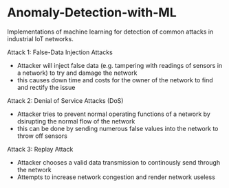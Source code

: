 # Anomaly-Detection-with-ML
Implementations of machine learning for detection of common attacks in industrial IoT networks.

Attack 1: False-Data Injection Attacks
- Attacker will inject false data (e.g. tampering with readings of sensors in a network) to try and damage the network
- this causes down time and costs for the owner of the network to find and rectify the issue

Attack 2: Denial of Service Attacks (DoS)

- Attacker tries to prevent normal operating functions of a network by dsirupting the normal flow of the network
- this can be done by sending numerous false values into the network to throw off sensors

Attack 3: Replay Attack 

- Attacker chooses a valid data transmission to continously send through the network
- Attempts to increase network congestion and render network useless

